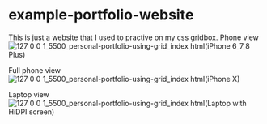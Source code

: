 # example-portfolio-website
This is just a website that I used to practive on my css gridbox.
Phone view 
![127 0 0 1_5500_personal-portfolio-using-grid_index html(iPhone 6_7_8 Plus)](https://user-images.githubusercontent.com/44639335/91312229-abc67780-e7bc-11ea-877a-e5eb4532d3a9.png)

Full phone view
![127 0 0 1_5500_personal-portfolio-using-grid_index html(iPhone X)](https://user-images.githubusercontent.com/44639335/91312425-e7614180-e7bc-11ea-88aa-32c477d51bfd.png)


Laptop view
![127 0 0 1_5500_personal-portfolio-using-grid_index html(Laptop with HiDPI screen)](https://user-images.githubusercontent.com/44639335/91312329-ca2c7300-e7bc-11ea-9dd3-b1496a5488d9.png)

